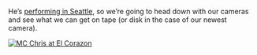 He&#8217;s <a href="http://elcorazonseattle.com/cgi-bin/showinfo.cgi" target="_blank" class="broken_link">performing in Seattle</a>, so we&#8217;re going to head down with our cameras and see what we can get on tape (or disk in the case of our newest camera).

<a href="http://elcorazonseattle.com/cgi-bin/showinfo.cgi" target="_new" atomicselection="true" class="broken_link"><img alt="MC Chris at El Corazon" src="http://elcorazonseattle.com/albums/September_2006/MCChrisSEAsept06.jpg" /></a>